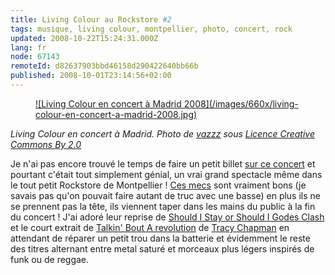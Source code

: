```yaml
---
title: Living Colour au Rockstore #2
tags: musique, living colour, montpellier, photo, concert, rock
updated: 2008-10-22T15:24:31.000Z
lang: fr
node: 67143
remoteId: d82637903bbd46158d290422640bb66b
published: 2008-10-01T23:14:56+02:00
---
```

<figure class="object-center"><a href="/images/living-colour-en-concert-a-madrid-2008.jpg">![Living Colour en concert à Madrid 2008](/images/660x/living-colour-en-concert-a-madrid-2008.jpg)
</a></figure>


*Living Colour en concert à Madrid. Photo de [vazzz](http://flickr.com/photos/vazzz/2883147135/) sous [Licence Creative Commons By 2.0](http://creativecommons.org/licenses/by/2.0/deed.fr)*


Je n'ai pas encore trouvé le temps de faire un petit billet [sur ce concert](/post/living-colour-au-rockstore) et pourtant c'était tout simplement génial, un vrai grand spectacle même dans le tout petit Rockstore de Montpellier ! [Ces mecs](http://www.myspace.com/livingcolourmusic) sont vraiment bons (je savais pas qu'on pouvait faire autant de truc avec une basse) en plus ils ne se prennent pas la tête, ils viennent taper dans les mains du public à la fin du concert ! J'ai adoré leur reprise de [Should I Stay or Should I Go](http://fr.wikipedia.org/wiki/Should_I_Stay_or_Should_I_Go)[des Clash](http://fr.wikipedia.org/wiki/The_Clash) et le court extrait de [Talkin' Bout A revolution](http://en.wikipedia.org/wiki/Talkin%27_Bout_a_Revolution) de [Tracy Chapman](http://fr.wikipedia.org/wiki/Tracy_chapman) en attendant de réparer un petit trou dans la batterie et évidemment le reste des titres alternant entre metal saturé et morceaux plus légers inspirés de funk ou de reggae.

